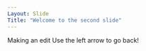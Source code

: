 ```yaml
---
Layout: Slide 
Title: "Welcome to the second slide"
---
```

Making an edit
Use the left arrow to go back!
